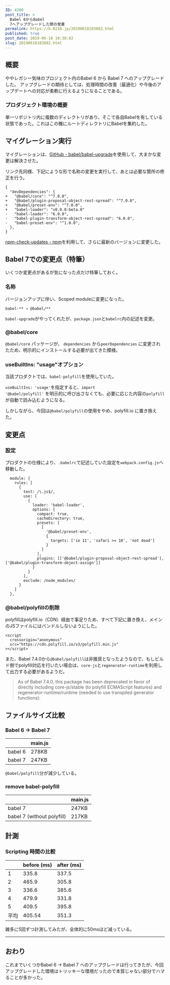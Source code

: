 ```yaml
---
ID: 4280
post_title: >
  Babel 6からBabel
  7へアップグレードした際の覚書
permalink: https://b.0218.jp/20190618103802.html
published: true
post_date: 2019-06-18 10:38:02
slug: 20190618103802.html
---
```

<h2>概要</h2>

ややレガシー気味のプロジェクト内のBabel 6 から Babel 7 へのアップグレードした。
アップグレードの期待としては、処理時間の改善（最適化）や今後のアップデートへの対応が柔軟に行えるようになることである。

<h3>プロダジェクト環境の概要</h3>

単一リポジトリ内に複数のディレクトリがあり、そこで各自Babelを有している状態であった。これはこの機にルートディレクトリにBabelを集約した。

<h2>マイグレーション実行</h2>

マイグレーションは、<a href="https://github.com/babel/babel-upgrade">GitHub - babel/babel-upgrade</a>を使用して、大まかな変更は解決させた。

リンク先同様、下記にような形で名称の変更を実行して、あとは必要な箇所の修正を行う。

<pre><code class="diff">{
  "devDependencies": {
+   "@babel/core": "^7.0.0",
+   "@babel/plugin-proposal-object-rest-spread": "^7.0.0",
+   "@babel/preset-env": "^7.0.0",
+   "babel-loader": "v8.0.0-beta.0"
-   "babel-loader": "6.0.0",
-   "babel-plugin-transform-object-rest-spread": "6.0.0",
-   "babel-preset-env": "^1.0.0",
  },
}
</code></pre>

<a href="https://www.npmjs.com/package/npm-check-updates">npm-check-updates  -  npm</a>を利用して、さらに最新のバージョンに変更した。

<h2>Babel 7での変更点（特筆）</h2>

いくつか変更点があるが気になった点だけ特筆しておく。

<h3>名称</h3>

バージョンアップに伴い、Scoped moduleに変更になった。

<pre><code>babel-** → @babel/**
</code></pre>

<code>babel-upgrade</code>がやってくれたが、<code>package.json</code>と<code>babelrc</code>内の記述を変更。

<h3>@babel/core</h3>

<code>@babel/core</code> パッケージが、 <code>dependencies</code> から<code>peerDependencies</code> に変更されたため、明示的にインストールする必要が出てきた模様。

<h3>useBuiltIns: "usage"オプション</h3>

当該プロダクトでは、<code>babel-polyfill</code>を使用していた。

<code>useBuiltIns: 'usage'</code>を指定すると、<code>import '@babel/polyfill'</code> を明示的に呼び出さなくても、必要に応じた内容の<code>polyfill</code>が自動で読み込むようになる。

しかしながら、今回は<code>@babel/polyfill</code>の使用をやめ、polyfill.io に置き換えた。

<h2>変更点</h2>

<h3>設定</h3>

プロダクトの仕様により、<code>.babelrc</code>で記述していた設定を<code>webpack.config.js</code>へ移動した。

<pre><code class="js">  module: {
    rules: [
      {
        test: /\.js$/,
        use: [
          {
            loader: 'babel-loader',
            options: {
              compact: true,
              cacheDirectory: true,
              presets: [
                [
                  '@babel/preset-env',
                  {
                    targets: ['ie 11', 'safari &gt;= 10', 'not dead']
                  }
                ]
              ],
              plugins: [['@babel/plugin-proposal-object-rest-spread'], ['@babel/plugin-transform-object-assign']]
            }
          }
        ],
        exclude: /node_modules/
      }
    ]
  },
</code></pre>

<h3>@babel/polyfillの削除</h3>

polyfillはpolyfill.io（CDN）経由で事足りため、すべて下記に置き換え、メインのJSファイルにはバンドルしないようにした。

<pre><code class="html">&lt;script
  crossorigin="anonymous"
  src="https://cdn.polyfill.io/v3/polyfill.min.js"
&gt;&lt;/script&gt;
</code></pre>

また、Babel 7.4.0から<code>@babel/polyfill</code>は非推奨となったようなので、もしビルド側でpolyfill対応を行いたい場合は、<code>core-js</code>と<code>regenerator-runtime</code>を利用して出力する必要があるようだ。

<blockquote>
  As of Babel 7.4.0, this package has been deprecated in favor of directly including core-js/stable (to polyfill ECMAScript features) and regenerator-runtime/runtime (needed to use transpiled generator functions):
</blockquote>

<h2>ファイルサイズ比較</h2>

<h3>Babel 6 -> Babel 7</h3>

<table>
<thead>
<tr>
  <th></th>
  <th>main.js</th>
</tr>
</thead>
<tbody>
<tr>
  <td>babel 6</td>
  <td>278KB</td>
</tr>
<tr>
  <td>babel 7</td>
  <td>247KB</td>
</tr>
</tbody>
</table>

<code>@babel/polyfill</code>分が減少している。

<h3>remove babel-polyfill</h3>

<table>
<thead>
<tr>
  <th></th>
  <th>main.js</th>
</tr>
</thead>
<tbody>
<tr>
  <td>babel 7</td>
  <td>247KB</td>
</tr>
<tr>
  <td>babel 7 (without polyfill)</td>
  <td>217KB</td>
</tr>
</tbody>
</table>

<h2>計測</h2>

<h3>Scripting 時間の比較</h3>

<table>
<thead>
<tr>
  <th></th>
  <th>before (ms)</th>
  <th>after (ms)</th>
</tr>
</thead>
<tbody>
<tr>
  <td>1</td>
  <td>335.8</td>
  <td>337.5</td>
</tr>
<tr>
  <td>2</td>
  <td>465.9</td>
  <td>305.8</td>
</tr>
<tr>
  <td>3</td>
  <td>336.6</td>
  <td>385.6</td>
</tr>
<tr>
  <td>4</td>
  <td>479.9</td>
  <td>331.8</td>
</tr>
<tr>
  <td>5</td>
  <td>409.5</td>
  <td>395.8</td>
</tr>
<tr>
  <td>平均</td>
  <td>405.54</td>
  <td>351.3</td>
</tr>
</tbody>
</table>

雑多に5回ずつ計測してみたが、全体的に50msほど減っている。

<hr />

<h2>おわり</h2>

これまでいくつかBabel 6 → Babel 7 へのアップグレードは行ってきたが、今回アップグレードした環境はトリッキーな環境だったので本質じゃない部分でハマることが多かった。